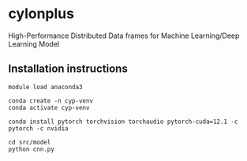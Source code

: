 # cylonplus
High-Performance Distributed Data frames for Machine Learning/Deep Learning Model


## Installation instructions
```
module load anaconda3

conda create -n cyp-venv
conda activate cyp-venv

conda install pytorch torchvision torchaudio pytorch-cuda=12.1 -c pytorch -c nvidia

cd src/model
python cnn.py

```
